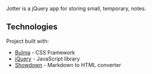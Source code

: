 Jotter is a jQuery app for storing small, temporary, notes.

## Technologies

Project built with:

- [Bulma](https://bulma.io/) - CSS Framework
- [jQuery](https://jquery.com/) - JavaScript library
- [Showdown](https://github.com/showdownjs/showdown) - Markdown to HTML converter
